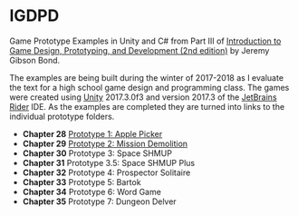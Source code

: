 # IGDPD

Game Prototype Examples in Unity and C# from Part III of 
[Introduction to Game Design, Prototyping, and Development (2nd edition)](http://book.prototools.net)
by Jeremy Gibson Bond.

The examples are being built during the winter of 2017-2018 as I evaluate the text for a high school game design and
programming class. The games were created using [Unity](https:unity3d.com) 2017.3.0f3 and version 2017.3 of the
[JetBrains Rider](https://jetbrains.com/rider) IDE. As the examples are completed they are turned into links to the
individual prototype folders.

* **Chapter 28** [Prototype 1: Apple Picker](https://github.com/DouglasUrner/IGDPD/tree/master/Prototype%201%20-%20Apple%20Picker)
* **Chapter 29** [Prototype 2: Mission Demolition](https://github.com/DouglasUrner/IGDPD/tree/master/Prototype%202%20-%20Mission%20Demolition)
* **Chapter 30** Prototype 3: Space SHMUP
* **Chapter 31** Prototype 3.5: Space SHMUP Plus
* **Chapter 32** Prototype 4: Prospector Solitaire
* **Chapter 33** Prototype 5: Bartok
* **Chapter 34** Prototype 6: Word Game
* **Chapter 35** Prototype 7: Dungeon Delver
